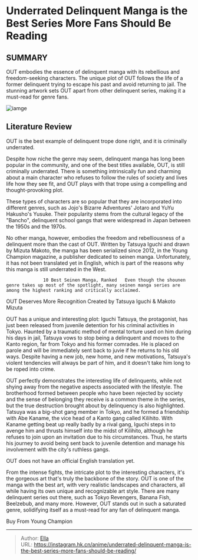 # Underrated Delinquent Manga is the Best Series More Fans Should Be Reading


## SUMMARY 



  OUT embodies the essence of delinquent manga with its rebellious and freedom-seeking characters.   The unique plot of OUT follows the life of a former delinquent trying to escape his past and avoid returning to jail.   The stunning artwork sets OUT apart from other delinquent series, making it a must-read for genre fans.  

![iamge](https://static1.srcdn.com/wordpress/wp-content/uploads/2024/01/out-manga-cover.jpg)

## Literature Review

OUT is the best example of delinquent trope done right, and it is criminally underrated.




Despite how niche the genre may seem, delinquent manga has long been popular in the community, and one of the best titles available, OUT, is still criminally underrated. There is something intrinsically fun and charming about a main character who refuses to follow the rules of society and lives life how they see fit, and OUT plays with that trope using a compelling and thought-provoking plot.




These types of characters are so popular that they are incorporated into different genres, such as Jojo&#39;s Bizarre Adventures&#39; Jotaro and YuYu Hakusho&#39;s Yusuke. Their popularity stems from the cultural legacy of the &#34;Bancho&#34;, delinquent school gangs that were widespread in Japan between the 1950s and the 1970s. 

          

No other manga, however, embodies the freedom and rebelliousness of a delinquent more than the cast of OUT. Written by Tatsuya Iguchi and drawn by Mizuta Makoto, the manga has been serialized since 2012, in the Young Champion magazine, a publisher dedicated to seinen manga. Unfortunately, it has not been translated yet in English, which is part of the reasons why this manga is still underrated in the West.

                  10 Best Seinen Manga, Ranked   Even though the shounen genre takes up most of the spotlight, many seinen manga series are among the highest ranking and critically acclaimed.   





 OUT Deserves More Recognition 
Created by Tatsuya Iguchi &amp; Makoto Mizuta
          

OUT has a unique and interesting plot: Iguchi Tatsuya, the protagonist, has just been released from juvenile detention for his criminal activities in Tokyo. Haunted by a traumatic method of mental torture used on him during his days in jail, Tatsuya vows to stop being a delinquent and moves to the Kanto region, far from Tokyo and his former comrades. He is placed on parole and will be immediately sent back to juvie if he returns to his old ways. Despite having a new job, new home, and new motivations, Tatsuya&#39;s violent tendencies will always be part of him, and it doesn&#39;t take him long to be roped into crime.

OUT perfectly demonstrates the interesting life of delinquents, while not shying away from the negative aspects associated with the lifestyle. The brotherhood formed between people who have been rejected by society and the sense of belonging they receive is a common theme in the series, but the true destruction brought about by delinquency is also highlighted. Tatsuya was a big-shot gang member in Tokyo, and he formed a friendship with Abe Kaname, the vice head of a Kanto gang called Kilihito. With Kaname getting beat up really badly by a rival gang, Iguchi steps in to avenge him and thrusts himself into the midst of Kilihito, although he refuses to join upon an invitation due to his circumstances. Thus, he starts his journey to avoid being sent back to juvenile detention and manage his involvement with the city&#39;s ruthless gangs.






OUT does not have an official English translation yet.




         

From the intense fights, the intricate plot to the interesting characters, it&#39;s the gorgeous art that&#39;s truly the backbone of the story. OUT is one of the manga with the best art, with very realistic landscapes and characters, all while having its own unique and recognizable art style. There are many delinquent series out there, such as Tokyo Revengers, Banana Fish, Beelzebub, and many more. However, OUT stands out in such a saturated genre, solidifying itself as a must-read for any fan of delinquent manga.




Buy From Young Champion



---

> Author: [Ella](https://instagram.hk.cn/)  
> URL: https://instagram.hk.cn/anime/underrated-delinquent-manga-is-the-best-series-more-fans-should-be-reading/  

